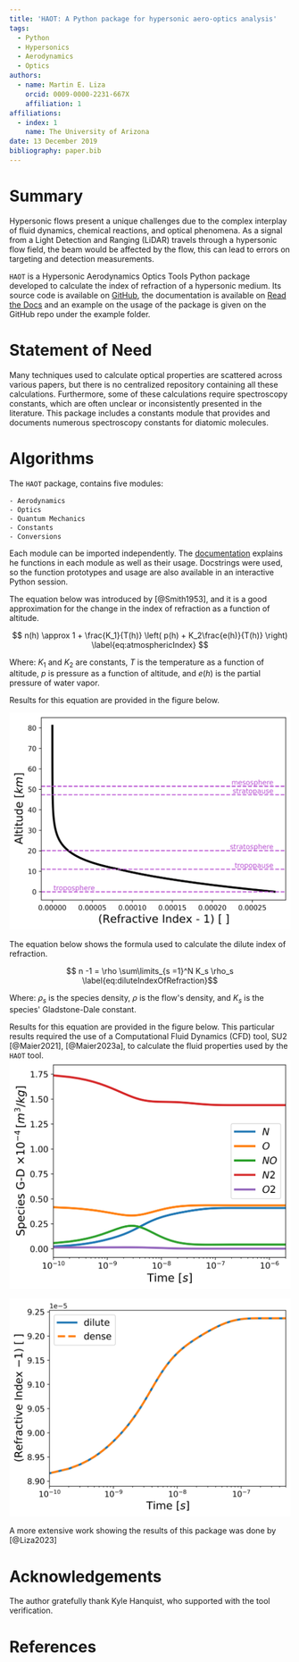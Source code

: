 ```yaml
---
title: 'HAOT: A Python package for hypersonic aero-optics analysis'
tags:
  - Python
  - Hypersonics 
  - Aerodynamics
  - Optics
authors:
  - name: Martin E. Liza
    orcid: 0009-0000-2231-667X
    affiliation: 1
affiliations:
  - index: 1
    name: The University of Arizona
date: 13 December 2019
bibliography: paper.bib
---
```


# Summary

Hypersonic flows present a unique challenges due to the complex interplay of fluid dynamics, chemical reactions, and optical phenomena. As a signal from a Light Detection and Ranging (LiDAR) travels through a hypersonic flow field, the beam would be affected by the flow, this can lead to errors on targeting and detection measurements.

`HAOT` is a Hypersonic Aerodynamics Optics Tools Python package developed to calculate the index of refraction of a hypersonic medium. Its source code is available on [GitHub](https://github.com/mliza/HAOT), the documentation is available on [Read the Docs](https://haot.readthedocs.io/en/latest/) and an example on the usage of the package is given on the GitHub repo under the example folder.

# Statement of Need
Many techniques used to calculate optical properties are scattered across various papers, but there is no centralized repository containing all these calculations. Furthermore, some of these calculations require spectroscopy constants, which are often unclear or inconsistently presented in the literature. This package includes a constants module that provides and documents numerous spectroscopy constants for diatomic molecules.

# Algorithms
The `HAOT` package, contains five modules:

    - Aerodynamics
    - Optics
    - Quantum Mechanics
    - Constants
    - Conversions

Each module can be imported independently. The [documentation](https://haot.readthedocs.io/en/latest/) explains he functions in each module as well as their usage. Docstrings were used, so the function prototypes and usage are also available in an interactive Python session.

The equation below was introduced by [@Smith1953], and it is a good approximation
for the change in the index of refraction as a function of altitude. 

$$ n(h) \approx 1 + \frac{K_1}{T(h)} \left( p(h) + K_2\frac{e(h)}{T(h)} \right) \label{eq:atmosphericIndex} $$

Where: $K_1$ and $K_2$ are constants, $T$ is the temperature as a function of altitude, $p$ is pressure as a function of altitude, and $e(h)$ is the partial pressure of water vapor.

Results for this equation are provided in the figure below.

![Atmospheric index of refraction for dry air.\label{fig:atmosphericIndexOfRefraction}](atmosphericOptics.png)

The equation below shows the formula used to calculate the dilute index of refraction.

$$ n -1 = \rho \sum\limits_{s =1}^N K_s \rho_s \label{eq:diluteIndexOfRefraction}$$

Where: $\rho_s$ is the species density, $\rho$ is the flow's density, and $K_s$ is the species' Gladstone-Dale constant.

Results for this equation are provided in the figure below. This particular
results required the use of a Computational Fluid Dynamics (CFD) tool, SU2 [@Maier2021], [@Maier2023a], to calculate the fluid properties used by the `HAOT` tool. 
![Species Gladstone-Dale constants for a 5 species gas.\label{fig:indexOfRefraction5Species}](3C_speciesGladstoneDale.png)

![Index of Refraction for a 5 species gas.\label{fig:indexOfRefraction5Species}](3C_refractionIndex.png)

A more extensive work showing the results of this package was done by [@Liza2023]

# Acknowledgements
The author gratefully thank Kyle Hanquist, who supported with the tool
verification.

# References
